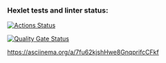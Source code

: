 ### Hexlet tests and linter status:
[![Actions Status](https://github.com/Nikita5343/python-project-50/actions/workflows/hexlet-check.yml/badge.svg)](https://github.com/Nikita5343/python-project-50/actions)

[![Quality Gate Status](https://sonarcloud.io/api/project_badges/measure?project=Nikita5343_python-project-50&metric=alert_status)](https://sonarcloud.io/summary/new_code?id=Nikita5343_python-project-50)


https://asciinema.org/a/7fu62kjshHwe8GnqprifcCFkf